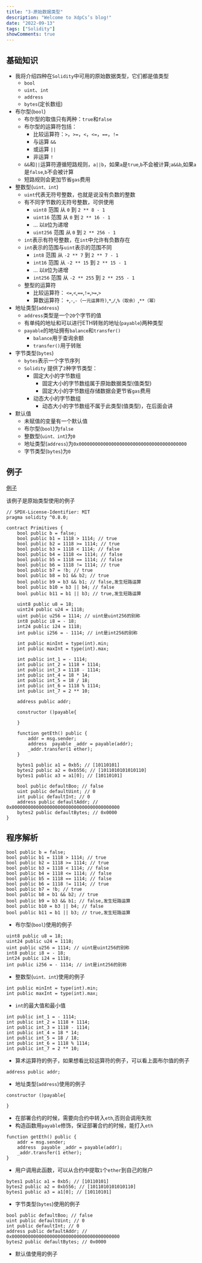 ```yaml
---
title: "3-原始数据类型"
description: "Welcome to XdpCs’s blog!"
date: "2022-09-13"
tags: ["Solidity"]
showComments: true
---
```


## 基础知识

* 我将介绍四种在`Solidity`中可用的原始数据类型，它们都是值类型
    * `bool`
    * `uint`、`int`
    * `address`
    * `bytes`(定长数组)
* 布尔型(`bool`)
    * 布尔型的取值只有两种：`true`和`false`
    * 布尔型的运算符包括：
        * 比较运算符：`>`，`>=`，`<`，`<=`，`==`，`!=`
        * 与运算 `&&`
        * 或运算 `||`
        * 非运算 `!`
    * `&&`和`||`运算符遵循短路规则，`a||b`，如果`a`是`true`,`b`不会被计算;`a&&b`,如果`a`是`false`,`b`不会被计算
    * 短路规则会更加节省`gas`费用
* 整数型(`uint、int`)
    * `uint`代表无符号整数，也就是说没有负数的整数
    * 有不同字节数的无符号整数，可供使用
        * `uint8` 范围 从 `0` 到 `2 ** 8 - 1`
        * `uint16` 范围 从 `0` 到 `2 ** 16 - 1`
        * ... 以`8`位为递增
        * `uint256` 范围 从 `0` 到 `2 ** 256 - 1`
    * `int`表示有符号整数，在`int`中允许有负数存在
    * `int`表示的范围与`uint`表示的范围不同
        * `int8` 范围 从 `-2 ** 7` 到 `2 ** 7 - 1`
        * `int16` 范围 从 `-2 ** 15` 到 `2 ** 15 - 1`
        * ... 以`8`位为递增
        * `int256` 范围 从 `-2 ** 255` 到 `2 ** 255 - 1`
    * 整型的运算符
        * 比较运算符： `<=`,`<`,`==`,`!=`,`>=`,`>`
        * 算数运算符： `+`,`-`,`-（一元运算符)`,`*`,`/`,`%（取余）`,`**（幂）`
* 地址类型(`address`)
    * `address`类型是一个`20`个字节的值
    * 有单纯的地址和可以进行ETH转账的地址(`payable`)两种类型
    * `payable`的地址拥有`balance`和`transfer()`
        * `balance`用于查询余额
        * `transfer()`用于转账
* 字节类型(`bytes`)
    * `bytes`表示一个字节序列
    * `Solidity` 提供了`2`种字节类型：
        * 固定大小的字节数组
            * 固定大小的字节数组属于原始数据类型(值类型)
            * 固定大小的字节数组存储数据会更节省`gas`费用
        * 动态大小的字节数组
            * 动态大小的字节数组不属于此类型(值类型)，在后面会讲
* 默认值
    * 未赋值的变量有一个默认值
    * 布尔型(`bool`)为`false`
    * 整数型(`uint、int`)为`0`
    * 地址类型(`address`)为`0x0000000000000000000000000000000000000000`
    * 字节类型(`bytes`)为`0`

## 例子

[例子](https://github.com/XdpCs/Solidity-Learning/blob/master/contracts/Primitives/Primitives.sol)

该例子是原始类型使用的例子

```solidity
// SPDX-License-Identifier: MIT
pragma solidity ^0.8.0;

contract Primitives {
    bool public b = false;
    bool public b1 = 1118 > 1114; // true
    bool public b2 = 1118 >= 1114; // true
    bool public b3 = 1118 < 1114; // false
    bool public b4 = 1118 <= 1114; // false
    bool public b5 = 1118 == 1114; // false
    bool public b6 = 1118 != 1114; // true
    bool public b7 = !b; // true
    bool public b8 = b1 && b2; // true
    bool public b9 = b3 && b1; // false,发生短路运算
    bool public b10 = b3 || b4; // false
    bool public b11 = b1 || b3; // true,发生短路运算

    uint8 public u8 = 18;
    uint24 public u24 = 1118;
    uint public u256 = 1114; // uint是uint256的别称
    int8 public i8 = - 18;
    int24 public i24 = 1118;
    int public i256 = - 1114; // int是int256的别称

    int public minInt = type(int).min;
    int public maxInt = type(int).max;

    int public int_1 = - 1114;
    int public int_2 = 1118 + 1114;
    int public int_3 = 1118 - 1114;
    int public int_4 = 18 * 14;
    int public int_5 = 18 / 18;
    int public int_6 = 1118 % 1114;
    int public int_7 = 2 ** 10;

    address public addr;

    constructor ()payable{

    }

    function getEth() public {
        addr = msg.sender;
        address  payable _addr = payable(addr);
        _addr.transfer(1 ether);
    }

    bytes1 public a1 = 0xb5; // [10110101]
    bytes2 public a2 = 0xb556; // [1011010101010110]
    bytes1 public a3 = a1[0]; // [10110101]

    bool public defaultBoo; // false
    uint public defaultUint; // 0
    int public defaultInt; // 0
    address public defaultAddr; // 0x0000000000000000000000000000000000000000
    bytes2 public defaultBytes; // 0x0000
}
```

## 程序解析

```solidity
bool public b = false;
bool public b1 = 1118 > 1114; // true
bool public b2 = 1118 >= 1114; // true
bool public b3 = 1118 < 1114; // false
bool public b4 = 1118 <= 1114; // false
bool public b5 = 1118 == 1114; // false
bool public b6 = 1118 != 1114; // true
bool public b7 = !b; // true
bool public b8 = b1 && b2; // true
bool public b9 = b3 && b1; // false,发生短路运算
bool public b10 = b3 || b4; // false
bool public b11 = b1 || b3; // true,发生短路运算
```

* 布尔型(`bool`)使用的例子

```solidity
uint8 public u8 = 18;
uint24 public u24 = 1118;
uint public u256 = 1114; // uint是uint256的别称
int8 public i8 = - 18;
int24 public i24 = 1118;
int public i256 = - 1114; // int是int256的别称
```

* 整数型(`uint、int`)使用的例子

```solidity
int public minInt = type(int).min;
int public maxInt = type(int).max;
```

* `int`的最大值和最小值

```solidity
int public int_1 = - 1114;
int public int_2 = 1118 + 1114;
int public int_3 = 1118 - 1114;
int public int_4 = 18 * 14;
int public int_5 = 18 / 18;
int public int_6 = 1118 % 1114;
int public int_7 = 2 ** 10;
```

* 算术运算符的例子，如果想看比较运算符的例子，可以看上面布尔值的例子

```solidity
address public addr;
```

* 地址类型(`address`)使用的例子

```solidity
constructor ()payable{

}
```

* 在部署合约的时候，需要向合约中转入`eth`,否则会调用失败
* 构造函数用`payable`修饰，保证部署合约的时候，能打入`eth`

```solidity
function getEth() public {
    addr = msg.sender;
    address  payable _addr = payable(addr);
    _addr.transfer(1 ether);
}
```

* 用户调用此函数，可以从合约中提取`1`个`ether`到自己的账户

```solidity
bytes1 public a1 = 0xb5; // [10110101]
bytes2 public a2 = 0xb556; // [1011010101010110]
bytes1 public a3 = a1[0]; // [10110101]
```

* 字节类型(`bytes`)使用的例子

```solidity
bool public defaultBoo; // false
uint public defaultUint; // 0
int public defaultInt; // 0
address public defaultAddr; // 0x0000000000000000000000000000000000000000
bytes2 public defaultBytes; // 0x0000
```

* 默认值使用的例子
